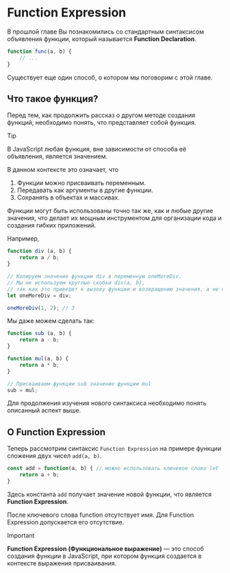 # Function Expression

В прошлой главе Вы познакомились со стандартным синтаксисом объявления функции, который называется **Function Declaration**.
```js
function func(a, b) {
    // ...
}
```
Существует еще один способ, о котором мы поговорим с этой главе.

## Что такое функция?

Перед тем, как продолжить рассказ о другом методе создания функций, необходимо понять, что представляет собой функция.

> [!TIP]
> В JavaScript любая функция, вне зависимости от способа её объявления, является значением.

В данном контексте это означает, что
1. Функции можно присваивать переменным.
2. Передавать как аргументы в другие функции.
3. Сохранять в объектах и массивах.

Функции могут быть использованы точно так же, как и любые другие значения, что делает их мощным инструментом для организации кода и создания гибких приложений.

Например,
```js
function div (a, b) {
    return a / b;
}

// Копируем значение функции div в переменную oneMoreDiv.
// Мы не используем круглые скобки div(a, b), 
// так как это приведет к вызову функции и возвращению значения, а не копированию функции.
let oneMoreDiv = div;

oneMoreDiv(1, 2); // 3
```

Мы даже можем сделать так:
```js
function sub (a, b) {
    return a - b;
}

function mul(a, b) {
    return a * b;
}

// Присваиваем функции sub значение функции mul
sub = mul; 
```

Для продолжения изучения нового синтаксиса необходимо понять описанный аспект выше.

## О Function Expression

Теперь рассмотрим синтаксис `Function Expression` на примере функции сложения двух чисел `add(a, b)`.

```js
const add = function(a, b) { // можно использовать ключевое слово let
    return a + b;
}
```

Здесь константа `add` получает значение новой функции, что является **Function Expression**.

После ключевого слова function отсутствует имя. Для Function Expression допускается его отсутствие.

> [!IMPORTANT]
> **Function Expression** **(Функциональное выражение)** — это способ создания функции в JavaScript, при котором функция создается в контексте выражения присваивания.